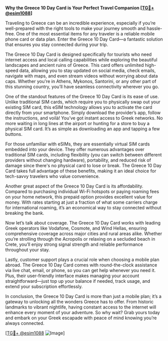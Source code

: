 **Why the Greece 10 Day Card is Your Perfect Travel Companion [[TG💪+ @esim1088](https://t.me/s/esim1088)]**

Traveling to Greece can be an incredible experience, especially if you’re well-prepared with the right tools to make your journey smooth and hassle-free. One of the most essential items for any traveler is a reliable mobile phone card or data plan. Enter the Greece 10 Day Card—a fantastic solution that ensures you stay connected during your trip.

The Greece 10 Day Card is designed specifically for tourists who need internet access and local calling capabilities while exploring the beautiful landscapes and ancient ruins of Greece. This card offers unlimited high-speed data, allowing you to stay updated on social media, check emails, navigate with maps, and even stream videos without worrying about data caps. Whether you're in Athens, Mykonos, Santorini, or any other part of this stunning country, you’ll have seamless connectivity wherever you go.

One of the standout features of the Greece 10 Day Card is its ease of use. Unlike traditional SIM cards, which require you to physically swap out your existing SIM card, this eSIM technology allows you to activate the card directly from your smartphone. Simply download the provider’s app, follow the instructions, and voilà! You’ve got instant access to Greek networks. No more waiting in long lines at the airport or hunting for a store to buy a physical SIM card. It’s as simple as downloading an app and tapping a few buttons.

For those unfamiliar with eSIMs, they are essentially virtual SIM cards embedded into your device. They offer numerous advantages over traditional SIM cards, including flexibility (you can switch between different providers without changing hardware), portability, and reduced risk of damage since there's no physical card to lose or break. The Greece 10 Day Card takes full advantage of these benefits, making it an ideal choice for tech-savvy travelers who value convenience.

Another great aspect of the Greece 10 Day Card is its affordability. Compared to purchasing individual Wi-Fi hotspots or paying roaming fees on your home network, this prepaid option provides excellent value for money. With rates starting at just a fraction of what some carriers charge for international roaming, it’s an economical way to stay connected without breaking the bank.

Now let’s talk about coverage. The Greece 10 Day Card works with leading Greek operators like Vodafone, Cosmote, and Wind Hellas, ensuring comprehensive coverage across major cities and rural areas alike. Whether you’re strolling through the Acropolis or relaxing on a secluded beach in Crete, you’ll enjoy strong signal strength and reliable performance throughout your stay.

Lastly, customer support plays a crucial role when choosing a mobile plan abroad. The Greece 10 Day Card comes with round-the-clock assistance via live chat, email, or phone, so you can get help whenever you need it. Plus, their user-friendly interface makes managing your account straightforward—just top up your balance if needed, track usage, and extend your subscription effortlessly.

In conclusion, the Greece 10 Day Card is more than just a mobile plan; it’s a gateway to unlocking all the wonders Greece has to offer. From historic landmarks to vibrant nightlife, having constant access to the internet will enhance every moment of your adventure. So why wait? Grab yours today and embark on your Greek escapade with peace of mind knowing you’re always connected. 

[[TG💪+ @esim1088](https://t.me/s/esim1088) ![Image](https://i.postimg.cc/Y0z9fWf4/image.png)]